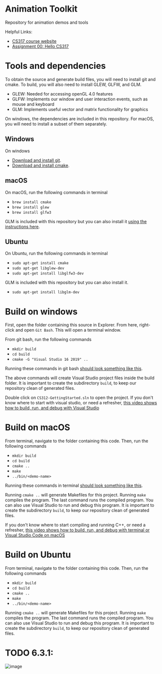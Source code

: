 # Animation Toolkit

Repository for animation demos and tools

Helpful Links:

* [CS317 course website](https://brynmawr-cs317-f21.github.io/website/)
* [Assignment 00: Hello CS317](https://brynmawr-cs317-f21.github.io/website/asst00.html)

# Tools and dependencies

To obtain the source and generate build files, you will need to install git and cmake. To build, you will 
also need to install GLEW, GLFW, and GLM.

* GLEW: Needed for accessing openGL 4.0 features
* GLFW: Implements our window and user interaction events, such as mouse and keyboard 
* GLM: Implements useful vector and matrix functionality for graphics

On windows, the dependencies are included in this repository. For macOS, you will need to install a subset of them separately.

## Windows

On windows

* [Download and install git](https://git-scm.com/download/win).
* [Download and install cmake](https://github.com/Kitware/CMake/releases/download/v3.19.4/cmake-3.19.4-win64-x64.msi).

## macOS

On macOS, run the following commands in terminal

* `brew install cmake`
* `brew install glew`
* `brew install glfw3`

GLM is included with this repository but you can also install it [using the instructions here](http://macappstore.org/glm/).

## Ubuntu

On Ubuntu, run the following commands in terminal

* `sudo apt-get install cmake`
* `sudo apt-get libglew-dev`
* `sudo apt-get install libglfw3-dev`

GLM is included with this repository but you can also install it.

* `sudo apt-get install libglm-dev`

# Build on windows

First, open the folder containing this source in Explorer. From here, right-click and open `Git Bash`. This will open a terminal window.

From git bash, run the following commands

* `mkdir build`
* `cd build`
* `cmake -G "Visual Studio 16 2019" ..`

Running these commands in git bash [should look something like this](build-win.txt).

The above commands will create Visual Studio project files inside the build folder. It is important to create the subdirectory `build`, to 
keep our repository clean of generated files. 

Double click on `CS312-GettingStarted.sln` to open the project. 
If you don't know where to start with visual studio, or need a refresher, [this video shows how to build, run, and debug with Visual Studio](https://youtu.be/hZ_ZZy0j7Vk)

# Build on macOS

From terminal, navigate to the folder containing this code. Then, run the following commands

* `mkdir build`
* `cd build`
* `cmake ..`
* `make`
* `../bin/<demo-name>`

Running these commands in terminal [should look something like this](build-mac.txt).

Running `cmake ..` will generate Makefiles for this project. Running `make` compiles the program. The last command runs the compiled program. You can also use Visual Studio to run and debug this program. It is important to create the subdirectory `build`, to 
keep our repository clean of generated files.

If you don't know where to start compiling and running C++, or need a refresher, [this video shows how to build, run, and debug with terminal or Visual Studio Code on macOS](https://youtu.be/DEytbPbfZVo)

# Build on Ubuntu

From terminal, navigate to the folder containing this code. Then, run the following commands

* `mkdir build`
* `cd build`
* `cmake ..`
* `make`
* `../bin/<demo-name>`

Running `cmake ..` will generate Makefiles for this project. Running `make` compiles the program. The last command runs the compiled program. You can also use Visual Studio to run and debug this program. It is important to create the subdirectory `build`, to 
keep our repository clean of generated files.

# TODO 6.3.1: 

![image](https://user-images.githubusercontent.com/72237791/132063077-046d40d6-34f4-4470-80e1-fb60f76cf56f.png)


